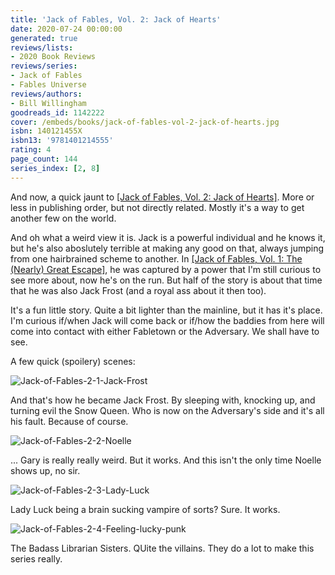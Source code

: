 ```yaml
---
title: 'Jack of Fables, Vol. 2: Jack of Hearts'
date: 2020-07-24 00:00:00
generated: true
reviews/lists:
- 2020 Book Reviews
reviews/series:
- Jack of Fables
- Fables Universe
reviews/authors:
- Bill Willingham
goodreads_id: 1142222
cover: /embeds/books/jack-of-fables-vol-2-jack-of-hearts.jpg
isbn: 140121455X
isbn13: '9781401214555'
rating: 4
page_count: 144
series_index: [2, 8]
---
```

And now, a quick jaunt to [[Jack of Fables, Vol. 2: Jack of Hearts]](). More or less in publishing order, but not directly related. Mostly it's a way to get another few on the world.  

And oh what a weird view it is. Jack is a powerful individual and he knows it, but he's also aboslutely terrible at making any good on that, always jumping from one hairbrained scheme to another. In [[Jack of Fables, Vol. 1: The (Nearly) Great Escape]](), he was captured by a power that I'm still curious to see more about, now he's on the run. But half of the story is about that time that he was also Jack Frost (and a royal ass about it then too).  

<!--more-->

It's a fun little story. Quite a bit lighter than the mainline, but it has it's place. I'm curious if/when Jack will come back or if/how the baddies from here will come into contact with either Fabletown or the Adversary. We shall have to see.  

A few quick (spoilery) scenes:  

![Jack-of-Fables-2-1-Jack-Frost](/embeds/books/attachments/jack-of-fables-2-1-jack-frost.jpg)  

And that's how he became Jack Frost. By sleeping with, knocking up, and turning evil the Snow Queen. Who is now on the Adversary's side and it's all his fault. Because of course.  

![Jack-of-Fables-2-2-Noelle](/embeds/books/attachments/jack-of-fables-2-2-noelle.jpg)  

... Gary is really really weird. But it works. And this isn't the only time Noelle shows up, no sir.  

![Jack-of-Fables-2-3-Lady-Luck](/embeds/books/attachments/jack-of-fables-2-3-lady-luck.jpg)  

Lady Luck being a brain sucking vampire of sorts? Sure. It works.  

![Jack-of-Fables-2-4-Feeling-lucky-punk](/embeds/books/attachments/jack-of-fables-2-4-feeling-lucky-punk.jpg)  

The Badass Librarian Sisters. QUite the villains. They do a lot to make this series really.